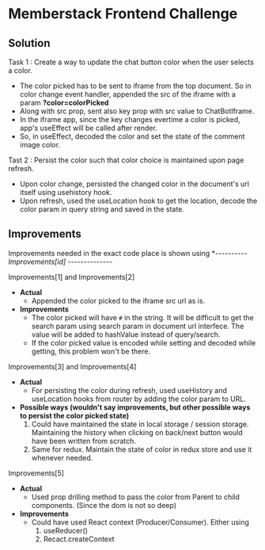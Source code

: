 <!-- This section contains alternative solutions and improvements to code -->

# Memberstack Frontend Challenge

## Solution
Task 1 : Create a way to update the chat button color when the user selects a color.
  - The color picked has to be sent to iframe from the top document. So in color change event handler, appended the src of the iframe with a param **?color=colorPicked**
  - Along with src prop, sent also key prop with src value to ChatBotIframe.
  - In the iframe app, since the key changes evertime a color is picked, app's useEffect will be called after render.
  - So, in useEffect, decoded the color and set the state of the comment image color.

Tast 2 : Persist the color such that color choice is maintained upon page refresh.
  - Upon color change, persisted the changed color in the document's url itself using usehistory hook.
  - Upon refresh, used the useLocation hook to get the location, decode the color param in query string and saved in the state.

## Improvements
Improvements needed in the exact code place is shown using **---------- *Improvements[id] --------------**

Improvements[1] and Improvements[2]
 - **Actual**
     - Appended the color picked to the iframe src url as is.
 - **Improvements**
     - The color picked will have `#` in the string. It will be difficult to get the search param using search param in document url interfece. The value will be added to hashValue instead of query/search.
     - If the color picked value is encoded while setting and decoded while getting, this problem won't be there.


Improvements[3] and Improvements[4]
 - **Actual**
      - For persisting the color during refresh, used useHistory and useLocation hooks from router by adding the color param to URL.
 - **Possible ways (wouldn't say improvements, but other possible ways to persist the color picked state)**
      1. Could have maintained the state in local storage / session storage. Maintaining the history when clicking on back/next button would have been written from scratch.
      2. Same for redux. Maintain the state of color in redux store and use it whenever needed.
      

Improvements[5]
 - **Actual**
      - Used prop drilling method to pass the color from Parent to child components. (Since the dom is not so deep)
 - **Improvements**
      - Could have used React context (Producer/Consumer). Either using
           1. useReducer()
           2. Recact.createContext
